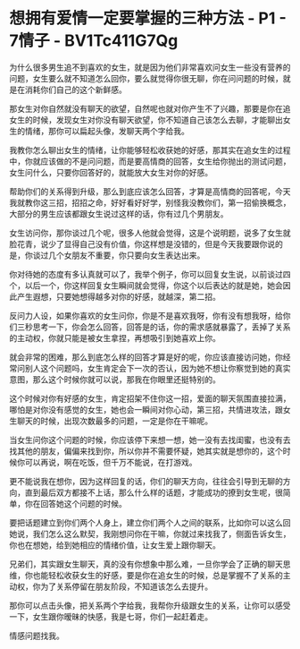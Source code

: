 # 想拥有爱情一定要掌握的三种方法 - P1 - 7情子 - BV1Tc411G7Qg

为什么很多男生追不到喜欢的女生，就是因为他们非常喜欢问女生一些没有营养的问题，女生要么就不知道怎么回你，要么就觉得你很无聊，你在问问题的时候，就是在消耗你们自己的这个新鲜感。

那女生对你自然就没有聊天的欲望，自然呢也就对你产生不了兴趣，那要是你在追女生的时候，发现女生对你没有聊天欲望，你不知道自己该怎么去聊，才能聊出女生的情绪，那你可以扁起头像，发聊天两个字给我。

我教你怎么聊出女生的情绪，让你能够轻松收获她的好感，那其实在追女生的过程中，你就应该做的不是问问题，而是要高情商的回答，女生给你抛出的测试问题，女生问什么，只要你回答好的，就能放大女生对你的好感。

帮助你们的关系得到升级，那么到底应该怎么回答，才算是高情商的回答呢，今天我就教你这三招，招招之命，好好看好好学，别怪我没教你们，第一招偷换概念，大部分的男生应该都跟女生说过这样的话，你有过几个男朋友。

女生访问你，那你谈过几个呢，很多人他就会觉得，这是个说明题，说多了女生就脸花青，说少了显得自己没有价值，你这样想是没错的，但是今天我要跟你说的是，你谈过几个女朋友不重要，你只要向女生表达出来。

你对待她的态度有多认真就可以了，我举个例子，你可以回复女生说，以前谈过四个，以后一个，你这样回复女生瞬间就会觉得，你这个以后表达的就是她，她会因此产生遐想，只要她想得越多对你的好感，就越深，第二招。

反问力人设，如果你喜欢的女生问你，你是不是喜欢我呀，你有没有想我呀，给你们三秒思考一下，你会怎么回答，回答是的话，你的需求感就暴露了，丢掉了关系的主动权，你就只能是被女生拿捏，再想吸引到她喜欢上你。

就会非常的困难，那么到底怎么样的回答才算是好的呢，你应该直接访问她，你经常问别人这个问题吗，女生肯定会下一次的否认，因为她不想让你察觉到她的真实意图，那么这个时候你就可以说，那我在你眼里还挺特别的。

这个时候对你有好感的女生，肯定招架不住你这一招，爱面的聊天氛围直接拉满，哪怕是对你没有感觉的女生，她也会一瞬间对你心动，第三招，共情进攻法，跟女生聊天的时候，出现次数最多的问题，一定是你在干嘛呢。

当女生问你这个问题的时候，你应该停下来想一想，她一没有去找闺蜜，也没有去找其他的朋友，偏偏来找到你，所以你并不需要怀疑，她其实就是想你的，这个时候你可以再说，啊在吃饭，但千万不能说，在打游戏。

更不能说我在想你，因为这样回复的话，你们的聊天方向，往往会引导到无聊的方向，直到最后双方都接不上话，那么什么样的话题，才能成功的撩到女生呢，很简单，你在回答她这个问题的时候。

要把话题建立到你们两个人身上，建立你们两个人之间的联系，比如你可以这么回她说，我们怎么这么默契，我刚想问你在干嘛，你就过来找我了，侧面告诉女生，你也在想她，给到她相应的情绪价值，让女生爱上跟你聊天。

兄弟们，其实跟女生聊天，真的没有你想象中那么难，一旦你学会了正确的聊天思维，你也能轻松收获女生的好感，要是你在追女生的时候，总是掌握不了关系的主动权，你为了关系停留在朋友阶段，不知道该怎么去提升。

那你可以点击头像，把关系两个字给我，我帮你升级跟女生的关系，让你可以感受一下，女生跟你暧昧的快感，我是七哥，你们一起赶着走。

情感问题找我。